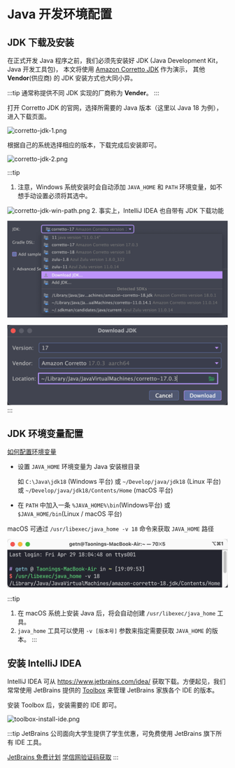 # Java 开发环境配置

## JDK 下载及安装

在正式开发 Java 程序之前，我们必须先安装好 JDK (Java Development Kit，Java 开发工具包)，
本文将使用 [Amazon Corretto JDK](https://aws.amazon.com/cn/corretto/) 作为演示，
其他 **Vendor**(供应商) 的 JDK 安装方式也大同小异。

:::tip
通常称提供不同 JDK 实现的厂商称为 **Vender**。
:::

打开 Corretto JDK 的官网，选择所需要的 Java 版本（这里以 Java 18 为例），进入下载页面。

![corretto-jdk-1.png](./img/intro-java-dev-env/corretto-jdk-1.png)

根据自己的系统选择相应的版本，下载完成后安装即可。

![corretto-jdk-2.png](./img/intro-java-dev-env/corretto-jdk-2.png)

:::tip

1. 注意，Windows 系统安装时会自动添加 `JAVA_HOME` 和 `PATH` 环境变量，如不想手动设置必须将其选中。

  ![corretto-jdk-win-path.png](./img/intro-java-dev-env/corretto-jdk-win-path.png)
2. 事实上，IntelliJ IDEA 也自带有 JDK 下载功能

  ![ij-idea-dl-jdk-1.png](./img/intro-java-dev-env/ij-idea-dl-jdk-1.png)

  ![ij-idea-dl-jdk-2.png](./img/intro-java-dev-env/ij-idea-dl-jdk-2.png)
:::

## JDK 环境变量配置

[如何配置环境变量](../articles/a-how-to-set-system-env-var.md)

- 设置 `JAVA_HOME` 环境变量为 Java 安装根目录

  如 `C:\Java\jdk18` (Windows 平台) 或 `~/Develop/java/jdk18` (Linux 平台)
  或 `~/Develop/java/jdk18/Contents/Home` (macOS 平台)
- 在 `PATH` 中加入一条 `%JAVA_HOME%\bin`(Windows平台) 或 `$JAVA_HOME/bin`(Linux / macOS 平台)

macOS 可通过 `/usr/libexec/java_home -v 18` 命令来获取 `JAVA_HOME` 路径

![jdk-macos-home.png](./img/intro-java-dev-env/jdk-macos-home.png)

:::tip

1. 在 macOS 系统上安装 Java 后，将会自动创建 `/usr/libexec/java_home` 工具。
2. `java_home` 工具可以使用 `-v [版本号]` 参数来指定需要获取 `JAVA_HOME` 的版本。
:::

## 安装 IntelliJ IDEA

IntelliJ IDEA 可从 <https://www.jetbrains.com/idea/> 获取下载。方便起见，我们常常使用 JetBrains
提供的 [Toolbox](https://www.jetbrains.com/idea/) 来管理 JetBrains 家族各个 IDE 的版本。

安装 Toolbox 后，安装需要的 IDE 即可。

![toolbox-install-ide.png](./img/intro-java-dev-env/toolbox-install-ide.png)

:::tip
JetBrains 公司面向大学生提供了学生优惠，可免费使用 JetBrains 旗下所有 IDE 工具。

[JetBrains 免费计划](https://www.jetbrains.com/zh-cn/community/education/#students)
[学信网验证码获取](../articles/a-how-to-get-chsi-code.md)
:::
